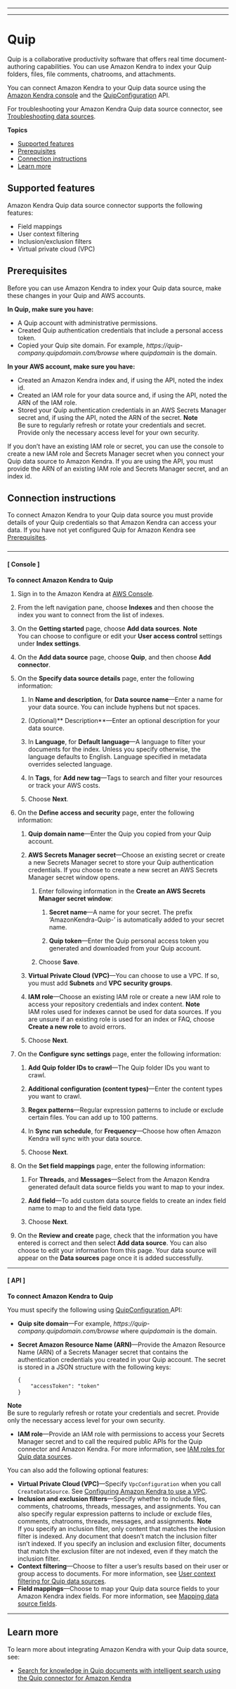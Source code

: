--------

--------

# Quip<a name="data-source-quip"></a>

Quip is a collaborative productivity software that offers real time document\-authoring capabilities\. You can use Amazon Kendra to index your Quip folders, files, file comments, chatrooms, and attachments\.

You can connect Amazon Kendra to your Quip data source using the [Amazon Kendra console](https://console.aws.amazon.com/kendra/) and the [QuipConfiguration](https://docs.aws.amazon.com/kendra/latest/dg/API_QuipConfiguration.html) API\.

For troubleshooting your Amazon Kendra Quip data source connector, see [Troubleshooting data sources](troubleshooting-data-sources.md)\.

**Topics**
+ [Supported features](#supported-features-quip)
+ [Prerequisites](#prerequisites-quip)
+ [Connection instructions](#data-source-procedure-quip)
+ [Learn more](#quip-learn-more)

## Supported features<a name="supported-features-quip"></a>

Amazon Kendra Quip data source connector supports the following features:
+ Field mappings
+ User context filtering
+ Inclusion/exclusion filters
+ Virtual private cloud \(VPC\)

## Prerequisites<a name="prerequisites-quip"></a>

Before you can use Amazon Kendra to index your Quip data source, make these changes in your Quip and AWS accounts\.

**In Quip, make sure you have:**
+ A Quip account with administrative permissions\.
+ Created Quip authentication credentials that include a personal access token\.
+ Copied your Quip site domain\. For example, *https://quip\-company\.quipdomain\.com/browse* where *quipdomain* is the domain\.

**In your AWS account, make sure you have:**
+ Created an Amazon Kendra index and, if using the API, noted the index id\.
+ Created an IAM role for your data source and, if using the API, noted the ARN of the IAM role\.
+ Stored your Quip authentication credentials in an AWS Secrets Manager secret and, if using the API, noted the ARN of the secret\.
**Note**  
Be sure to regularly refresh or rotate your credentials and secret\. Provide only the necessary access level for your own security\.

If you don’t have an existing IAM role or secret, you can use the console to create a new IAM role and Secrets Manager secret when you connect your Quip data source to Amazon Kendra\. If you are using the API, you must provide the ARN of an existing IAM role and Secrets Manager secret, and an index id\.

## Connection instructions<a name="data-source-procedure-quip"></a>

To connect Amazon Kendra to your Quip data source you must provide details of your Quip credentials so that Amazon Kendra can access your data\. If you have not yet configured Quip for Amazon Kendra see [Prerequisites](#prerequisites-quip)\.

### <a name="quip-adding-procedure"></a>

------
#### [ Console ]

**To connect Amazon Kendra to Quip** 

1. Sign in to the Amazon Kendra at [AWS Console](https://console.aws.amazon.com/kendra/)\.

1. From the left navigation pane, choose **Indexes** and then choose the index you want to connect from the list of indexes\.

1. On the **Getting started** page, choose **Add data sources**\.
**Note**  
You can choose to configure or edit your **User access control** settings under **Index settings**\. 

1. On the **Add data source** page, choose **Quip**, and then choose **Add connector**\.

1. On the **Specify data source details** page, enter the following information:

   1. In **Name and description**, for **Data source name**—Enter a name for your data source\. You can include hyphens but not spaces\.

   1. \(Optional\)** Description**—Enter an optional description for your data source\.

   1. In **Language**, for **Default language**—A language to filter your documents for the index\. Unless you specify otherwise, the language defaults to English\. Language specified in metadata overrides selected language\.

   1. In **Tags**, for **Add new tag**—Tags to search and filter your resources or track your AWS costs\.

   1. Choose **Next**\.

1. On the **Define access and security** page, enter the following information:

   1. **Quip domain name**—Enter the Quip you copied from your Quip account\.

   1. **AWS Secrets Manager secret**—Choose an existing secret or create a new Secrets Manager secret to store your Quip authentication credentials\. If you choose to create a new secret an AWS Secrets Manager secret window opens\.

      1. Enter following information in the **Create an AWS Secrets Manager secret window**:

         1. **Secret name**—A name for your secret\. The prefix ‘AmazonKendra\-Quip\-’ is automatically added to your secret name\.

         1. **Quip token**—Enter the Quip personal access token you generated and downloaded from your Quip account\. 

      1. Choose **Save**\.

   1. **Virtual Private Cloud \(VPC\)**—You can choose to use a VPC\. If so, you must add **Subnets** and **VPC security groups**\.

   1. **IAM role**—Choose an existing IAM role or create a new IAM role to access your repository credentials and index content\.
**Note**  
IAM roles used for indexes cannot be used for data sources\. If you are unsure if an existing role is used for an index or FAQ, choose **Create a new role** to avoid errors\.

   1. Choose **Next**\.

1. On the **Configure sync settings** page, enter the following information:

   1. **Add Quip folder IDs to crawl**—The Quip folder IDs you want to crawl\.

   1. **Additional configuration \(content types\)**—Enter the content types you want to crawl\.

   1. **Regex patterns**—Regular expression patterns to include or exclude certain files\. You can add up to 100 patterns\.

   1. In **Sync run schedule**, for **Frequency**—Choose how often Amazon Kendra will sync with your data source\.

   1. Choose **Next**\.

1. On the **Set field mappings** page, enter the following information:

   1. For **Threads**, and **Messages**—Select from the Amazon Kendra generated default data source fields you want to map to your index\. 

   1.  **Add field**—To add custom data source fields to create an index field name to map to and the field data type\.

   1. Choose **Next**\.

1. On the **Review and create** page, check that the information you have entered is correct and then select **Add data source**\. You can also choose to edit your information from this page\. Your data source will appear on the **Data sources** page once it is added successfully\.

------
#### [ API ]

**To connect Amazon Kendra to Quip**

You must specify the following using [QuipConfiguration ](https://docs.aws.amazon.com/kendra/latest/dg/API_QuipConfiguration.html) API:
+ **Quip site domain**—For example, *https://quip\-company\.quipdomain\.com/browse* where *quipdomain* is the domain\.
+ **Secret Amazon Resource Name \(ARN\)**—Provide the Amazon Resource Name \(ARN\) of a Secrets Manager secret that contains the authentication credentials you created in your Quip account\. The secret is stored in a JSON structure with the following keys: 

  ```
  {
      "accessToken": "token"
  }
  ```
**Note**  
Be sure to regularly refresh or rotate your credentials and secret\. Provide only the necessary access level for your own security\.
+ **IAM role**—Provide an IAM role with permissions to access your Secrets Manager secret and to call the required public APIs for the Quip connector and Amazon Kendra\. For more information, see [IAM roles for Quip data sources](https://docs.aws.amazon.com/kendra/latest/dg/iam-roles.html#iam-roles-ds)\.

You can also add the following optional features:
+  **Virtual Private Cloud \(VPC\)**—Specify `VpcConfiguration` when you call `CreateDataSource`\. See [Configuring Amazon Kendra to use a VPC](vpc-configuration.md)\.
+  **Inclusion and exclusion filters**—Specify whether to include files, comments, chatrooms, threads, messages, and assignments\. You can also specify regular expression patterns to include or exclude files, comments, chatrooms, threads, messages, and assignments\.
**Note**  
If you specify an inclusion filter, only content that matches the inclusion filter is indexed\. Any document that doesn’t match the inclusion filter isn’t indexed\. If you specify an inclusion and exclusion filter, documents that match the exclusion filter are not indexed, even if they match the inclusion filter\.
+  **Context filtering**—Choose to filter a user’s results based on their user or group access to documents\. For more information, see [User context filtering for Quip data sources](https://docs.aws.amazon.com/kendra/latest/dg/user-context-filter.html)\.
+  **Field mappings**—Choose to map your Quip data source fields to your Amazon Kendra index fields\. For more information, see [Mapping data source fields](https://docs.aws.amazon.com/kendra/latest/dg/field-mapping.html)\.

------

## Learn more<a name="quip-learn-more"></a>

To learn more about integrating Amazon Kendra with your Quip data source, see:
+ [Search for knowledge in Quip documents with intelligent search using the Quip connector for Amazon Kendra](https://aws.amazon.com/blogs/machine-learning/search-for-knowledge-in-quip-documents-with-intelligent-search-using-the-quip-connector-for-amazon-kendra/)